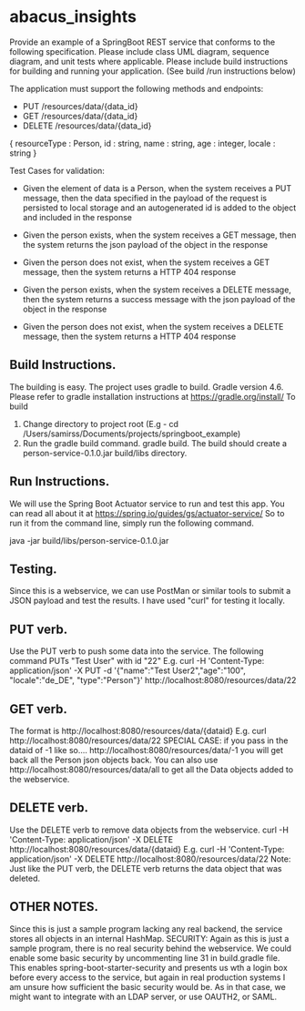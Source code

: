 # abacus_insights
Provide an example of a SpringBoot REST service that conforms to the following specification.
Please include class UML diagram, sequence diagram, and unit tests where applicable.
Please include build instructions for building and running your application. (See build /run instructions below)

The application must support the following methods and endpoints:

* PUT    /resources/data/{data_id}
* GET    /resources/data/{data_id}
* DELETE /resources/data/{data_id}

{
  resourceType : Person,
  id : string,
  name : string,
  age : integer,
  locale : string
}

Test Cases for validation:

* Given the element of data is a Person, 
	when the system receives a PUT message, 
		then the data specified in the payload of the request is persisted to local storage 
		and an autogenerated id is added to the object and included in the response

* Given the person exists,
	when the system receives a GET message,
		then the system returns the json payload of the object in the response

* Given the person does not exist,
	when the system receives a GET message,
		then the system returns a HTTP 404 response

* Given the person exists,
	when the system receives a DELETE message,
		then the system returns a success message with the json payload of the object in the response

* Given the person does not exist,
	when the system receives a DELETE message,
		then the system returns a HTTP 404 response

Build Instructions.
------------------------------
The building is easy. The project uses gradle to build. Gradle version 4.6. Please refer to gradle installation instructions at https://gradle.org/install/
To build
1. Change directory to project root (E.g - cd /Users/samirss/Documents/projects/springboot_example)
2. Run the gradle build command.
    gradle build.
The build should create a person-service-0.1.0.jar build/libs directory.

Run Instructions.
------------------------------
We will use the Spring Boot Actuator service to run and test this app. You can read all about it at https://spring.io/guides/gs/actuator-service/
So to run it from the command line, simply run the following command.

java -jar build/libs/person-service-0.1.0.jar

Testing.
------------------------------
Since this is a webservice, we can use PostMan or similar tools to submit a JSON payload and test the results. I have used "curl" for testing it locally.

PUT verb.
------------------------------
Use the PUT verb to push some data into the service. The following command PUTs "Test User" with id "22"
E.g. curl -H 'Content-Type: application/json' -X PUT -d '{"name":"Test User2","age":"100", "locale":"de_DE", "type":"Person"}' http://localhost:8080/resources/data/22

GET verb.
------------------------------
The format is http://localhost:8080/resources/data/{dataid}
E.g. curl http://localhost:8080/resources/data/22
SPECIAL CASE: if you pass in the dataid of -1 like so.... http://localhost:8080/resources/data/-1 you will get back all the Person json objects back.
You can also use http://localhost:8080/resources/data/all to get all the Data objects added to the webservice.

DELETE verb.
------------------------------
Use the DELETE verb to remove data objects from the webservice.
curl -H 'Content-Type: application/json' -X DELETE http://localhost:8080/resources/data/{dataid}
E.g. curl -H 'Content-Type: application/json' -X DELETE http://localhost:8080/resources/data/22
Note: Just like the PUT verb, the DELETE verb returns the data object that was deleted.

OTHER NOTES.
------------------------------
Since this is just a sample program lacking any real backend, the service stores all objects in an internal HashMap.
SECURITY: Again as this is just a sample program, there is no real security behind the webservice. We could enable some basic security by uncommenting line 31 in build.gradle file.
This enables spring-boot-starter-security and presents us wth a login box before every access to the service, but again in real production systems I am unsure how sufficient the basic security would be.
As in that case, we might want to integrate with an LDAP server, or use OAUTH2, or SAML.

